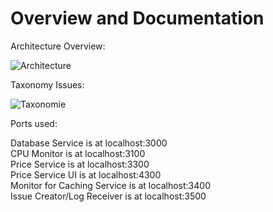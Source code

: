 # Overview and Documentation

Architecture Overview:

![Architecture](https://github.com/ccims/overview-and-documentation/blob/201086cdd8b39eaadf9c90d7556d7a0a6c85a76e/Architektur%20Gesamtsystem.jpg?raw=true)


Taxonomy Issues:

![Taxonomie](https://github.com/ccims/overview-and-documentation/blob/master/issue_taxonomy/Issue%20Taxonomy.jpg?raw=true)

Ports used:

Database Service is at localhost:3000 <br />
CPU Monitor is at localhost:3100 <br />
Price Service is at localhost:3300 <br />
Price Service UI is at localhost:4300 <br />
Monitor for Caching Service is at localhost:3400 <br />
Issue Creator/Log Receiver is at localhost:3500 

